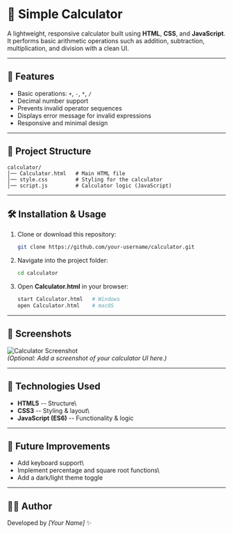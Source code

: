 # 🧮 Simple Calculator

A lightweight, responsive calculator built using **HTML**, **CSS**, and
**JavaScript**.\
It performs basic arithmetic operations such as addition, subtraction,
multiplication, and division with a clean UI.

------------------------------------------------------------------------

## 🚀 Features

-   Basic operations: `+`, `-`, `*`, `/`
-   Decimal number support
-   Prevents invalid operator sequences
-   Displays error message for invalid expressions
-   Responsive and minimal design

------------------------------------------------------------------------

## 📂 Project Structure

    calculator/
    │── Calculator.html   # Main HTML file
    │── style.css         # Styling for the calculator
    │── script.js         # Calculator logic (JavaScript)

------------------------------------------------------------------------

## 🛠️ Installation & Usage

1.  Clone or download this repository:

    ``` bash
    git clone https://github.com/your-username/calculator.git
    ```

2.  Navigate into the project folder:

    ``` bash
    cd calculator
    ```

3.  Open **Calculator.html** in your browser:

    ``` bash
    start Calculator.html   # Windows
    open Calculator.html    # macOS
    ```

------------------------------------------------------------------------

## 🎨 Screenshots

![Calculator Screenshot](screenshot.png)\
*(Optional: Add a screenshot of your calculator UI here.)*

------------------------------------------------------------------------

## 🔧 Technologies Used

-   **HTML5** -- Structure\
-   **CSS3** -- Styling & layout\
-   **JavaScript (ES6)** -- Functionality & logic

------------------------------------------------------------------------

## 📌 Future Improvements

-   Add keyboard support\
-   Implement percentage and square root functions\
-   Add a dark/light theme toggle

------------------------------------------------------------------------

## 👨‍💻 Author

Developed by *\[Your Name\]* ✨
